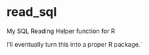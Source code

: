 # read_sql


My SQL Reading Helper function for R

I'll eventually turn this into a proper R package.`